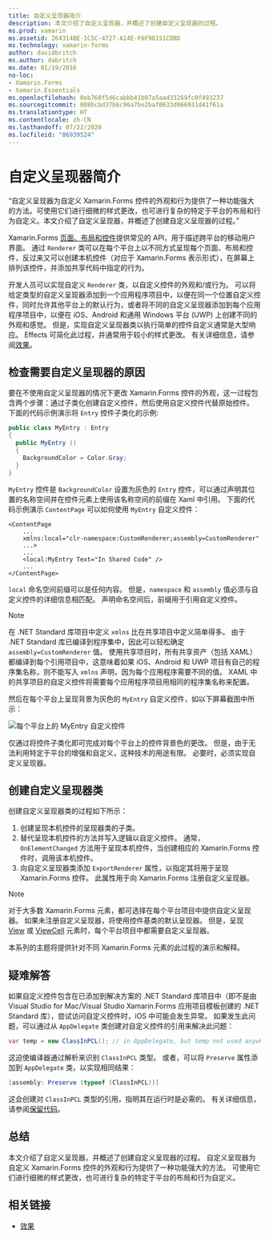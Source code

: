 ```yaml
---
title: 自定义呈现器简介
description: 本文介绍了自定义呈现器，并概述了创建自定义呈现器的过程。
ms.prod: xamarin
ms.assetid: 264314BE-1C5C-4727-A14E-F6F98151CDBD
ms.technology: xamarin-forms
author: davidbritch
ms.author: dabritch
ms.date: 01/19/2016
no-loc:
- Xamarin.Forms
- Xamarin.Essentials
ms.openlocfilehash: 0eb768f5d6cabbb41b07a5aad33269fc0f493237
ms.sourcegitcommit: 008bcbd37b6c96a7be2baf0633d066931d41f61a
ms.translationtype: HT
ms.contentlocale: zh-CN
ms.lasthandoff: 07/22/2020
ms.locfileid: "86939524"
---
```

# <a name="introduction-to-custom-renderers"></a>自定义呈现器简介

“自定义呈现器为自定义 Xamarin.Forms 控件的外观和行为提供了一种功能强大的方法。可使用它们进行细微的样式更改，也可进行复杂的特定于平台的布局和行为自定义。本文介绍了自定义呈现器，并概述了创建自定义呈现器的过程。”

Xamarin.Forms [页面、布局和控件](~/xamarin-forms/user-interface/controls/index.md)提供常见的 API，用于描述跨平台的移动用户界面。 通过 `Renderer` 类可以在每个平台上以不同方式呈现每个页面、布局和控件，反过来又可以创建本机控件（对应于 Xamarin.Forms 表示形式），在屏幕上排列该控件，并添加共享代码中指定的行为。

开发人员可以实现自定义 `Renderer` 类，以自定义控件的外观和/或行为。 可以将给定类型的自定义呈现器添加到一个应用程序项目中，以便在同一个位置自定义控件，同时允许其他平台上的默认行为，或者将不同的自定义呈现器添加到每个应用程序项目中，以便在 iOS、Android 和通用 Windows 平台 (UWP) 上创建不同的外观和感觉。 但是，实现自定义呈现器类以执行简单的控件自定义通常是大型响应。 Effects 可简化此过程，并通常用于较小的样式更改。 有关详细信息，请参阅[效果](~/xamarin-forms/app-fundamentals/effects/index.md)。

## <a name="examining-why-custom-renderers-are-necessary"></a>检查需要自定义呈现器的原因

要在不使用自定义呈现器的情况下更改 Xamarin.Forms 控件的外观，这一过程包含两个步骤：通过子类化创建自定义控件，然后使用自定义控件代替原始控件。 下面的代码示例演示将 `Entry` 控件子类化的示例:

```csharp
public class MyEntry : Entry
{
  public MyEntry ()
  {
    BackgroundColor = Color.Gray;
  }
}
```

`MyEntry` 控件是 `BackgroundColor` 设置为灰色的 `Entry` 控件，可以通过声明其位置的名称空间并在控件元素上使用该名称空间的前缀在 Xaml 中引用。 下面的代码示例演示 `ContentPage` 可以如何使用 `MyEntry` 自定义控件：

```xaml
<ContentPage
    ...
    xmlns:local="clr-namespace:CustomRenderer;assembly=CustomRenderer"
    ...>
    ...
    <local:MyEntry Text="In Shared Code" />
    ...
</ContentPage>
```

`local` 命名空间前缀可以是任何内容。 但是，`namespace` 和 `assembly` 值必须与自定义控件的详细信息相匹配。 声明命名空间后，前缀用于引用自定义控件。

> [!NOTE]
> 在 .NET Standard 库项目中定义 `xmlns` 比在共享项目中定义简单得多。 由于 .NET Standard 库已编译到程序集中，因此可以轻松确定 `assembly=CustomRenderer` 值。 使用共享项目时，所有共享资产（包括 XAML）都编译到每个引用项目中，这意味着如果 iOS、Android 和 UWP 项目有自己的程序集名称，则不能写入 `xmlns` 声明，因为每个应用程序需要不同的值。 XAML 中的共享项目的自定义控件将需要每个应用程序项目用相同的程序集名称来配置。

然后在每个平台上呈现背景为灰色的 `MyEntry` 自定义控件，如以下屏幕截图中所示：

![每个平台上的 MyEntry 自定义控件](introduction-images/screenshots.png)

仅通过将控件子类化即可完成对每个平台上的控件背景色的更改。 但是，由于无法利用特定于平台的增强和自定义，这种技术的用途有限。 必要时，必须实现自定义呈现器。

## <a name="creating-a-custom-renderer-class"></a>创建自定义呈现器类

创建自定义呈现器类的过程如下所示：

1. 创建呈现本机控件的呈现器类的子类。
1. 替代呈现本机控件的方法并写入逻辑以自定义控件。 通常，`OnElementChanged` 方法用于呈现本机控件，当创建相应的 Xamarin.Forms 控件时，调用该本机控件。
1. 向自定义呈现器类添加 `ExportRenderer` 属性，以指定其将用于呈现 Xamarin.Forms 控件。 此属性用于向 Xamarin.Forms 注册自定义呈现器。

> [!NOTE]
> 对于大多数 Xamarin.Forms 元素，都可选择在每个平台项目中提供自定义呈现器。 如果未注册自定义呈现器，将使用控件基类的默认呈现器。 但是，呈现 [View](xref:Xamarin.Forms.View) 或 [ViewCell](xref:Xamarin.Forms.ViewCell) 元素时，每个平台项目中都需要自定义呈现器。

本系列的主题将提供针对不同 Xamarin.Forms 元素的此过程的演示和解释。

## <a name="troubleshooting"></a>疑难解答

如果自定义控件包含在已添加到解决方案的 .NET Standard 库项目中（即不是由 Visual Studio for Mac/Visual Studio Xamarin.Forms 应用项目模板创建的 .NET Standard 库），尝试访问自定义控件时，iOS 中可能会发生异常。 如果发生此问题，可以通过从 `AppDelegate` 类创建对自定义控件的引用来解决此问题：

```csharp
var temp = new ClassInPCL(); // in AppDelegate, but temp not used anywhere
```

这迫使编译器通过解析来识别 `ClassInPCL` 类型。 或者，可以将 `Preserve` 属性添加到 `AppDelegate` 类，以实现相同结果：

```csharp
[assembly: Preserve (typeof (ClassInPCL))]
```

这会创建对 `ClassInPCL` 类型的引用，指明其在运行时是必需的。 有关详细信息，请参阅[保留代码](~/ios/deploy-test/linker.md)。

## <a name="summary"></a>总结

本文介绍了自定义呈现器，并概述了创建自定义呈现器的过程。 自定义呈现器为自定义 Xamarin.Forms 控件的外观和行为提供了一种功能强大的方法。 可使用它们进行细微的样式更改，也可进行复杂的特定于平台的布局和行为自定义。

## <a name="related-links"></a>相关链接

- [效果](~/xamarin-forms/app-fundamentals/effects/index.md)
